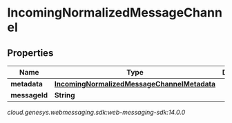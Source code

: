 # IncomingNormalizedMessageChannel


## Properties

| Name | Type | Description | Notes |
| ------------ | ------------- | ------------- | ------------- |
| **metadata** | [**IncomingNormalizedMessageChannelMetadata**](IncomingNormalizedMessage_channel_metadata) |  |  [optional] |
| **messageId** | **String** |  |  [optional] |




_cloud.genesys.webmessaging.sdk:web-messaging-sdk:14.0.0_
